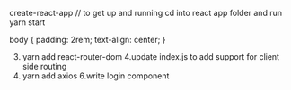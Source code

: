 create-react-app // to get up and running
cd into react app folder and run yarn start

body {
  padding: 2rem;
  text-align: center;
}

3. yarn add react-router-dom
4.update index.js to add support for client side routing
5. yarn add axios
6.write login component